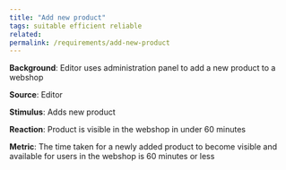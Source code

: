 ```yaml
---
title: "Add new product"
tags: suitable efficient reliable
related: 
permalink: /requirements/add-new-product
---
```


<div class="quality-requirement" markdown="1">

**Background**: Editor uses administration panel to add a new product to a webshop

**Source**: Editor

**Stimulus**: Adds new product

**Reaction**: Product is visible in the webshop in under 60 minutes

**Metric**: The time taken for a newly added product to become visible and available for users in the webshop is 60 minutes or less


</div><br>




